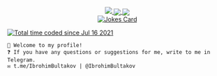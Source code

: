 <a href="https://github.com/bultakov">
    <p align="center">
        <img src="https://github-profile-summary-cards.vercel.app/api/cards/profile-details?username=bultakov&theme=2077">
        <img align="center" src="https://github-profile-summary-cards.vercel.app/api/cards/stats?username=bultakov&theme=2077">
        <img align="center" src="https://github-profile-summary-cards.vercel.app/api/cards/productive-time?username=bultakov&theme=2077&utcOffset=5"><br>
        <img src="https://leetcode-stats-six.vercel.app/api?username=biiuz&theme=dark" alt="Jokes Card" />    
    </p>
</a> 
<a href="https://wakatime.com/@df968158-4183-4078-9a35-a87452ad2958">
    <img src="https://wakatime.com/badge/user/df968158-4183-4078-9a35-a87452ad2958.svg" alt="Total time coded since Jul 16 2021" />
</a>

    👋 Welcome to my profile!
    ❓ If you have any questions or suggestions for me, write to me in Telegram.
    ✉️ t.me/IbrohimBultakov | @IbrohimBultakov
